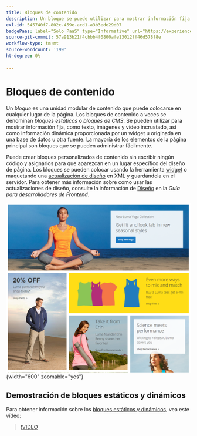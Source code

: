 ```yaml
---
title: Bloques de contenido
description: Un bloque se puede utilizar para mostrar información fija, como texto, imágenes y vídeo incrustado, así como información dinámica.
exl-id: 545740f7-802c-459e-acd1-a3b3ede29d07
badgePaas: label="Solo PaaS" type="Informative" url="https://experienceleague.adobe.com/en/docs/commerce/user-guides/product-solutions" tooltip="Se aplica solo a proyectos de Adobe Commerce en la nube (infraestructura PaaS administrada por Adobe) y a proyectos locales."
source-git-commit: 57a913b21f4cbbb4f0800afe13012ff46d578f8e
workflow-type: tm+mt
source-wordcount: '199'
ht-degree: 0%

---
```


# Bloques de contenido

Un _bloque_ es una unidad modular de contenido que puede colocarse en cualquier lugar de la página. Los bloques de contenido a veces se denominan _bloques estáticos_ o _bloques de CMS_. Se pueden utilizar para mostrar información fija, como texto, imágenes y vídeo incrustado, así como información dinámica proporcionada por un widget u originada en una base de datos u otra fuente. La mayoría de los elementos de la página principal son bloques que se pueden administrar fácilmente.

Puede crear bloques personalizados de contenido sin escribir ningún código y asignarlos para que aparezcan en un lugar específico del diseño de página. Los bloques se pueden colocar usando la herramienta [widget](widget-static-block.md) o maquetando una [actualización de diseño](layout-updates.md) en XML y guardándola en el servidor. Para obtener más información sobre cómo usar las actualizaciones de diseño, consulte la información de [Diseño][1] en la _Guía para desarrolladores de Frontend_.

![Bloques en la página principal de la tienda de muestra](./assets/storefront-blocks-home-page.png){width="600" zoomable="yes"}

## Demostración de bloques estáticos y dinámicos

Para obtener información sobre los [bloques estáticos y dinámicos](dynamic-blocks.md), vea este vídeo:

>[!VIDEO](https://video.tv.adobe.com/v/343783?quality=12&learn=on)

[1]: https://developer.adobe.com/commerce/frontend-core/guide/layouts/
